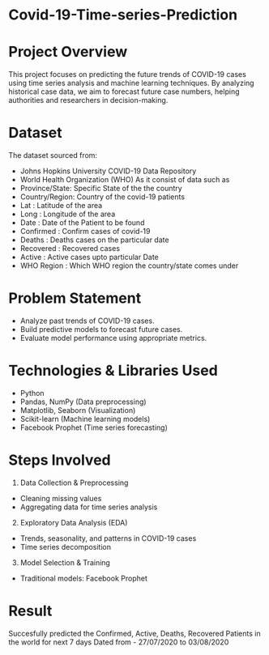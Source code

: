 # Covid-19-Time-series-Prediction

# Project Overview
This project focuses on predicting the future trends of COVID-19 cases using time series analysis and machine learning techniques. By analyzing historical case data, we aim to forecast future case numbers, helping authorities and researchers in decision-making.

# Dataset
The dataset sourced from:
* Johns Hopkins University COVID-19 Data Repository
* World Health Organization (WHO)
As it consist of data such as
* Province/State: Specific State of the the country
* Country/Region: Country of the covid-19 patients
* Lat : Latitude of the area
* Long : Longitude of the area
* Date : Date of the Patient to be found
* Confirmed : Confirm cases of covid-19
* Deaths : Deaths cases on the particular date
* Recovered : Recovered cases
* Active	: Active cases upto particular Date
* WHO Region : Which WHO region the country/state comes under

# Problem Statement
* Analyze past trends of COVID-19 cases.
* Build predictive models to forecast future cases.
* Evaluate model performance using appropriate metrics.

# Technologies & Libraries Used
* Python
* Pandas, NumPy (Data preprocessing)
* Matplotlib, Seaborn (Visualization)
* Scikit-learn (Machine learning models)
* Facebook Prophet (Time series forecasting)

# Steps Involved
1. Data Collection & Preprocessing
 * Cleaning missing values
 * Aggregating data for time series analysis
2. Exploratory Data Analysis (EDA)
 * Trends, seasonality, and patterns in COVID-19 cases
 * Time series decomposition
3. Model Selection & Training
 * Traditional models: Facebook Prophet

# Result
 Succesfully predicted the Confirmed, Active, Deaths, Recovered Patients in the world for next 7 days Dated from - 27/07/2020 to 03/08/2020

